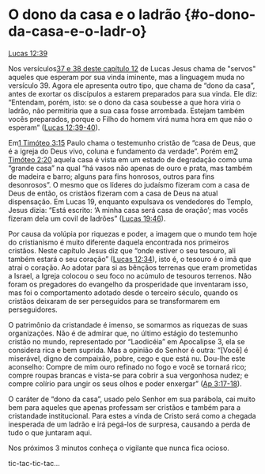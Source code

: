 # **O dono da casa e o ladrão** {#o-dono-da-casa-e-o-ladr-o}

[Lucas 12:39](http://bibliaonline.com.br/acf/lc/12/39)

Nos versículos[37 e 38 deste capítulo 12](http://bibliaonline.com.br/acf/lc/12/37,38) de Lucas Jesus chama de &quot;servos&quot; aqueles que esperam por sua vinda iminente, mas a linguagem muda no versículo 39\. Agora ele apresenta outro tipo, que chama de “dono da casa”, antes de exortar os discípulos a estarem preparados para sua vinda. Ele diz: “Entendam, porém, isto: se o dono da casa soubesse a que hora viria o ladrão, não permitiria que a sua casa fosse arrombada. Estejam também vocês preparados, porque o Filho do homem virá numa hora em que não o esperam” ([Lucas 12:39-40](http://bibliaonline.com.br/acf/lc/12/39-40)).

Em[1 Timóteo 3:15](http://bibliaonline.com.br/acf/1tm/3/15) Paulo chama o testemunho cristão de “casa de Deus, que é a igreja do Deus vivo, coluna e fundamento da verdade”. Porém em[2 Timóteo 2:20](http://bibliaonline.com.br/acf/2tm/2/20) aquela casa é vista em um estado de degradação como uma “grande casa” na qual “há vasos não apenas de ouro e prata, mas também de madeira e barro; alguns para fins honrosos, outros para fins desonrosos”. O mesmo que os líderes do judaísmo fizeram com a casa de Deus de então, os cristãos fizeram com a casa de Deus na atual dispensação. Em Lucas 19, enquanto expulsava os vendedores do Templo, Jesus dizia: “Está escrito: ‘A minha casa será casa de oração’; mas vocês fizeram dela um covil de ladrões” ([Lucas 19:46](http://bibliaonline.com.br/acf/lc/19/46)).

Por causa da volúpia por riquezas e poder, a imagem que o mundo tem hoje do cristianismo é muito diferente daquela encontrada nos primeiros cristãos. Neste capítulo Jesus diz que “onde estiver o seu tesouro, ali também estará o seu coração” ([Lucas 12:34](http://bibliaonline.com.br/acf/lc/12/34)), isto é, o tesouro é o imã que atrai o coração. Ao adotar para si as bênçãos terrenas que eram prometidas a Israel, a Igreja colocou o seu foco no acúmulo de tesouros terrenos. Não foram os pregadores do evangelho da prosperidade que inventaram isso, mas foi o comportamento adotado desde o terceiro século, quando os cristãos deixaram de ser perseguidos para se transformarem em perseguidores.

O patrimônio da cristandade é imenso, se somarmos as riquezas de suas organizações. Não é de admirar que, no último estágio do testemunho cristão no mundo, representado por “Laodicéia” em Apocalipse 3, ela se considera rica e bem suprida. Mas a opinião do Senhor é outra: “[Você] é miserável, digno de compaixão, pobre, cego e que está nu. Dou-lhe este aconselho: Compre de mim ouro refinado no fogo e você se tornará rico; compre roupas brancas e vista-se para cobrir a sua vergonhosa nudez; e compre colírio para ungir os seus olhos e poder enxergar” ([Ap 3:17-18](http://bibliaonline.com.br/acf/ap/3/17-18)).

O caráter de “dono da casa”, usado pelo Senhor em sua parábola, cai muito bem para aqueles que apenas professam ser cristãos e também para a cristandade institucional. Para estes a vinda de Cristo será como a chegada inesperada de um ladrão e irá pegá-los de surpresa, causando a perda de tudo o que juntaram aqui.

Nos próximos 3 minutos conheça o vigilante que nunca fica ocioso.

tic-tac-tic-tac...
